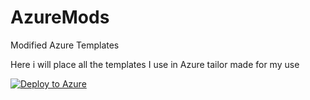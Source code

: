 # AzureMods
Modified Azure Templates

Here i will place all the templates I use in Azure tailor made for my use

[![Deploy to Azure](http://azuredeploy.net/deploybutton.svg)](https://deploy.azure.com/?repository=https://github.com//ckotsidimos/AzureMods?ptmpl=https://raw.githubusercontent.com/ckotsidimos/AzureMods/master/201-vmss-existing-vnet.json)
